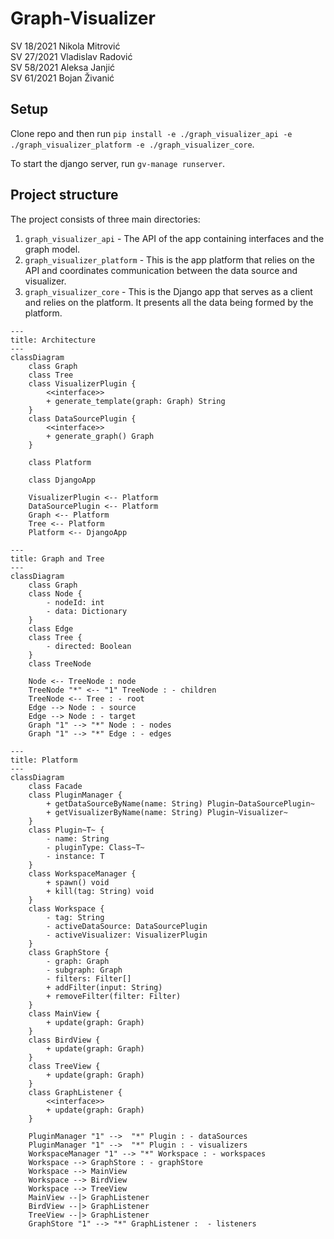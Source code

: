 # Graph-Visualizer <br>
SV 18/2021 Nikola Mitrović <br>
SV 27/2021 Vladislav Radović <br>
SV 58/2021 Aleksa Janjić <br>
SV 61/2021 Bojan Živanić

## Setup
Clone repo and then run `pip install -e ./graph_visualizer_api -e ./graph_visualizer_platform -e ./graph_visualizer_core`.

To start the django server, run `gv-manage runserver`.

## Project structure
The project consists of three main directories:
1. `graph_visualizer_api` - The API of the app containing interfaces and the graph model.
2. `graph_visualizer_platform` - This is the app platform that relies on the API and coordinates communication between the data source and visualizer.
3. `graph_visualizer_core` - This is the Django app that serves as a client and relies on the platform. It presents all the data being formed by the platform.

```mermaid
---
title: Architecture
---
classDiagram
    class Graph
    class Tree
    class VisualizerPlugin {
        <<interface>>
        + generate_template(graph: Graph) String
    }
    class DataSourcePlugin {
        <<interface>>
        + generate_graph() Graph
    }

    class Platform

    class DjangoApp
    
    VisualizerPlugin <-- Platform
    DataSourcePlugin <-- Platform
    Graph <-- Platform
    Tree <-- Platform
    Platform <-- DjangoApp
```

```mermaid
---
title: Graph and Tree
---
classDiagram
    class Graph
    class Node {
        - nodeId: int
        - data: Dictionary
    }
    class Edge
    class Tree {
        - directed: Boolean
    }
    class TreeNode
    
    Node <-- TreeNode : node
    TreeNode "*" <-- "1" TreeNode : - children
    TreeNode <-- Tree : - root
    Edge --> Node : - source
    Edge --> Node : - target
    Graph "1" --> "*" Node : - nodes
    Graph "1" --> "*" Edge : - edges
```

```mermaid
---
title: Platform
---
classDiagram
    class Facade
    class PluginManager {
        + getDataSourceByName(name: String) Plugin~DataSourcePlugin~
        + getVisualizerByName(name: String) Plugin~Visualizer~
    }
    class Plugin~T~ {
        - name: String
        - pluginType: Class~T~
        - instance: T
    }
    class WorkspaceManager {
        + spawn() void
        + kill(tag: String) void
    }
    class Workspace {
        - tag: String
        - activeDataSource: DataSourcePlugin
        - activeVisualizer: VisualizerPlugin
    }
    class GraphStore {
        - graph: Graph
        - subgraph: Graph
        - filters: Filter[]
        + addFilter(input: String)
        + removeFilter(filter: Filter)
    }
    class MainView {
        + update(graph: Graph)
    }
    class BirdView {
        + update(graph: Graph)
    }
    class TreeView {
        + update(graph: Graph)
    }
    class GraphListener {
        <<interface>>
        + update(graph: Graph)
    }
    
    PluginManager "1" -->  "*" Plugin : - dataSources
    PluginManager "1" -->  "*" Plugin : - visualizers
    WorkspaceManager "1" --> "*" Workspace : - workspaces
    Workspace --> GraphStore : - graphStore
    Workspace --> MainView
    Workspace --> BirdView
    Workspace --> TreeView
    MainView --|> GraphListener
    BirdView --|> GraphListener
    TreeView --|> GraphListener
    GraphStore "1" --> "*" GraphListener :  - listeners
```
